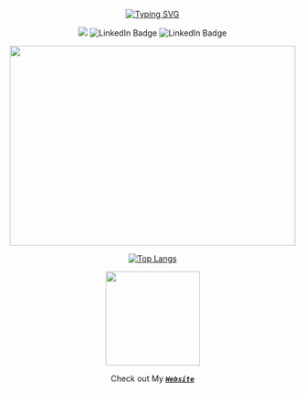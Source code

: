 <div id="badges"  align="center">

[![Typing SVG](https://readme-typing-svg.herokuapp.com?lines=++++++Alhamdulillah+for+everything)](https://git.io/typing-svg)
</div>

<div id="badges"  align="center">

![](https://komarev.com/ghpvc/?username=MeSagor)
    <img  src="https://img.shields.io/github/followers/AkifIslam?label=Follow" alt="LinkedIn Badge"/>
    <img src="https://img.shields.io/github/stars/AkifIslam?affiliations=OWNER%2CCOLLABORATOR" alt="LinkedIn Badge"/>
</div>

<div id="header" align="center">
<img src="https://media.tenor.com/MdLNN93OjCcAAAAd/rage-angry.gif" width="500" height="350"/>
</div>

<div align="center">
   
   [![Top Langs](https://github-readme-stats.vercel.app/api/top-langs/?username=AkifIslam&layout=compact&hide=html,hack,css&theme=gotham)](https://github.com/akifislam) 
  
  <img  height=' 165px' src="https://github-readme-stats.vercel.app/api?username=AkifIslam&show_icons=true&theme=gotham&count_private=true">
</div>

<div id="header" align="center">

Check out My <b><i>[`Website`](https://akifislam.github.io)
</div>

